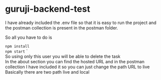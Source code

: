 # guruji-backend-test

I have already included the .env file so that it is easy to run the project and the postman collection is present in the postman folder.

So all you have to do is

``` npm install ```
<br>
``` npm start ```
`
<br>
So using only this user you will be able to delete the task
<br>
In the about section you can find the hosted URL and in the postman collection I have included it so you can just change the path URL to live
Basically there are two path live and local
